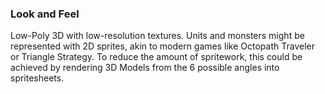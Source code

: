 ### Look and Feel

Low-Poly 3D with low-resolution textures. Units and monsters might be represented with 2D sprites, akin to modern
games like Octopath Traveler or Triangle Strategy. To reduce the amount of spritework, this could be achieved by
rendering 3D Models from the 6 possible angles into spritesheets.
